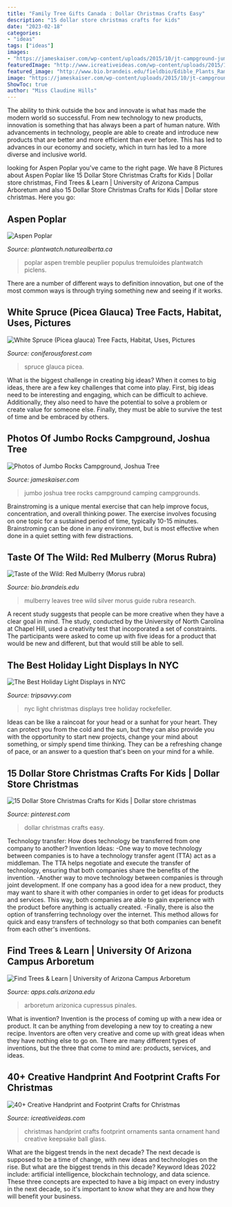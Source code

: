 ```yaml
---
title: "Family Tree Gifts Canada : Dollar Christmas Crafts Easy"
description: "15 dollar store christmas crafts for kids"
date: "2023-02-18"
categories:
- "ideas"
tags: ["ideas"]
images:
- "https://jameskaiser.com/wp-content/uploads/2015/10/jt-campground-jumbo-rocks.jpg"
featuredImage: "http://www.icreativeideas.com/wp-content/uploads/2015/11/handprint3.jpg"
featured_image: "http://www.bio.brandeis.edu/fieldbio/Edible_Plants_Ramer_Silver_Weizmann/Images_Edited/Mulberry_leaves_edited_300.jpg"
image: "https://jameskaiser.com/wp-content/uploads/2015/10/jt-campground-jumbo-rocks.jpg"
ShowToc: true
author: "Miss Claudine Hills"
---
```



The ability to think outside the box and innovate is what has made the modern world so successful. From new technology to new products, innovation is something that has always been a part of human nature. With advancements in technology, people are able to create and introduce new products that are better and more efficient than ever before. This has led to advances in our economy and society, which in turn has led to a more diverse and inclusive world.

	

		
looking for Aspen Poplar you've came to the right page. We have 8 Pictures about Aspen Poplar like 15 Dollar Store Christmas Crafts for Kids | Dollar store christmas, Find Trees &amp; Learn | University of Arizona Campus Arboretum and also 15 Dollar Store Christmas Crafts for Kids | Dollar store christmas. Here you go:
		
    
## Aspen Poplar

<img loading=lazy src="https://plantwatch.naturealberta.ca/wp-content/gallery/aspen-poplar-gallery/2AP-JustAfterFirstBloom.jpg" onerror="this.onerror=null;this.src='https://tse2.mm.bing.net/th?id=OIP.6og-G2oM4wSGat7E-0xRnQHaJ4&amp;pid=15.1';" alt="Aspen Poplar">

_Source: plantwatch.naturealberta.ca_

>poplar aspen tremble peuplier populus tremuloides plantwatch piclens. 

	

There are a number of different ways to definition innovation, but one of the most common ways is through trying something new and seeing if it works.

    
## White Spruce (Picea Glauca) Tree Facts, Habitat, Uses, Pictures

<img loading=lazy src="https://www.coniferousforest.com/wp-content/uploads/2017/02/White-Spruce-Trees.jpg" onerror="this.onerror=null;this.src='https://tse3.mm.bing.net/th?id=OIP.OI5YfRJOYt55zhl3R_l2-QAAAA&amp;pid=15.1';" alt="White Spruce (Picea glauca) Tree Facts, Habitat, Uses, Pictures">

_Source: coniferousforest.com_

>spruce glauca picea. 

	

What is the biggest challenge in creating big ideas?
When it comes to big ideas, there are a few key challenges that come into play. First, big ideas need to be interesting and engaging, which can be difficult to achieve. Additionally, they also need to have the potential to solve a problem or create value for someone else. Finally, they must be able to survive the test of time and be embraced by others.

    
## Photos Of Jumbo Rocks Campground, Joshua Tree

<img loading=lazy src="https://jameskaiser.com/wp-content/uploads/2015/10/jt-campground-jumbo-rocks.jpg" onerror="this.onerror=null;this.src='https://tse2.mm.bing.net/th?id=OIP.0cDAa3EBkOD6Nq5BkCUSaAHaE8&amp;pid=15.1';" alt="Photos of Jumbo Rocks Campground, Joshua Tree">

_Source: jameskaiser.com_

>jumbo joshua tree rocks campground camping campgrounds. 

	

Brainstroming is a unique mental exercise that can help improve focus, concentration, and overall thinking power. The exercise involves focusing on one topic for a sustained period of time, typically 10-15 minutes. Brainstroming can be done in any environment, but is most effective when done in a quiet setting with few distractions.

    
## Taste Of The Wild: Red Mulberry (Morus Rubra)

<img loading=lazy src="http://www.bio.brandeis.edu/fieldbio/Edible_Plants_Ramer_Silver_Weizmann/Images_Edited/Mulberry_leaves_edited_300.jpg" onerror="this.onerror=null;this.src='https://tse2.mm.bing.net/th?id=OIP.OgRnz6llodXvPbsZ2WrEbAHaGa&amp;pid=15.1';" alt="Taste of the Wild: Red Mulberry (Morus rubra)">

_Source: bio.brandeis.edu_

>mulberry leaves tree wild silver morus guide rubra research. 

	

A recent study suggests that people can be more creative when they have a clear goal in mind. The study, conducted by the University of North Carolina at Chapel Hill, used a creativity test that incorporated a set of constraints. The participants were asked to come up with five ideas for a product that would be new and different, but that would still be able to sell.

    
## The Best Holiday Light Displays In NYC

<img loading=lazy src="https://www.tripsavvy.com/thmb/O8ZoUe1CTZyBXkN9e_xT4QGjK54=/1500x1000/filters:fill(auto,1)/Christmas-Tree-rockefeller-58ed0e633df78cadabfccd8d.jpg" onerror="this.onerror=null;this.src='https://tse4.mm.bing.net/th?id=OIP.6hc3B5rhxm8JLkghG8igLAHaE8&amp;pid=15.1';" alt="The Best Holiday Light Displays in NYC">

_Source: tripsavvy.com_

>nyc light christmas displays tree holiday rockefeller. 

	

Ideas can be like a raincoat for your head or a sunhat for your heart. They can protect you from the cold and the sun, but they can also provide you with the opportunity to start new projects, change your mind about something, or simply spend time thinking. They can be a refreshing change of pace, or an answer to a question that's been on your mind for a while.

    
## 15 Dollar Store Christmas Crafts For Kids | Dollar Store Christmas

<img loading=lazy src="https://i.pinimg.com/736x/33/89/38/338938d97bf46d182155ed8e6ee81cf2.jpg" onerror="this.onerror=null;this.src='https://tse2.mm.bing.net/th?id=OIP.nK9lT3kQ1m3DDllmbX1ikgHaM9&amp;pid=15.1';" alt="15 Dollar Store Christmas Crafts for Kids | Dollar store christmas">

_Source: pinterest.com_

>dollar christmas crafts easy. 

	

Technology transfer: How does technology be transferred from one company to another?
Invention Ideas: 
-One way to move technology between companies is to have a technology transfer agent (TTA) act as a middleman. The TTA helps negotiate and execute the transfer of technology, ensuring that both companies share the benefits of the invention. 
-Another way to move technology between companies is through joint development. If one company has a good idea for a new product, they may want to share it with other companies in order to get ideas for products and services. This way, both companies are able to gain experience with the product before anything is actually created. 
-Finally, there is also the option of transferring technology over the internet. This method allows for quick and easy transfers of technology so that both companies can benefit from each other's inventions.

    
## Find Trees &amp; Learn | University Of Arizona Campus Arboretum

<img loading=lazy src="https://apps.cals.arizona.edu/arboretum/photos/cal_ari-87/cup-ari__-___-ad2.jpg" onerror="this.onerror=null;this.src='https://tse2.mm.bing.net/th?id=OIP.vXtmkSs0uvrlOUUpX1yiHQHaJ4&amp;pid=15.1';" alt="Find Trees &amp; Learn | University of Arizona Campus Arboretum">

_Source: apps.cals.arizona.edu_

>arboretum arizonica cupressus pinales. 

	

What is invention?
Invention is the process of coming up with a new idea or product. It can be anything from developing a new toy to creating a new recipe. Inventors are often very creative and come up with great ideas when they have nothing else to go on. There are many different types of inventions, but the three that come to mind are: products, services, and ideas.

    
## 40+ Creative Handprint And Footprint Crafts For Christmas

<img loading=lazy src="http://www.icreativeideas.com/wp-content/uploads/2015/11/handprint3.jpg" onerror="this.onerror=null;this.src='https://tse2.mm.bing.net/th?id=OIP.M_-kIMNaVLwWrWTOKnMOCQHaKl&amp;pid=15.1';" alt="40+ Creative Handprint and Footprint Crafts for Christmas">

_Source: icreativeideas.com_

>christmas handprint crafts footprint ornaments santa ornament hand creative keepsake ball glass. 

	

What are the biggest trends in the next decade?
The next decade is supposed to be a time of change, with new ideas and technologies on the rise. But what are the biggest trends in this decade? Keyword Ideas 2022 include: artificial intelligence, blockchain technology, and data science. These three concepts are expected to have a big impact on every industry in the next decade, so it's important to know what they are and how they will benefit your business.

